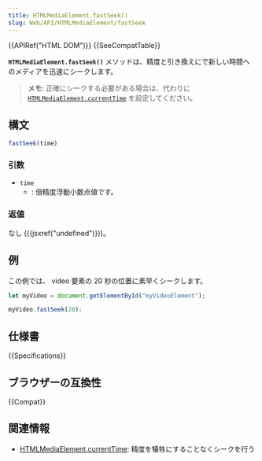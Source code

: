 ```yaml
---
title: HTMLMediaElement.fastSeek()
slug: Web/API/HTMLMediaElement/fastSeek
---
```


{{APIRef("HTML DOM")}} {{SeeCompatTable}}

**`HTMLMediaElement.fastSeek()`** メソッドは、精度と引き換えにで新しい時間へのメディアを迅速にシークします。

> **メモ:** 正確にシークする必要がある場合は、代わりに [`HTMLMediaElement.currentTime`](/ja/docs/Web/API/HTMLMediaElement/currentTime) を設定してください。

## 構文

```js
fastSeek(time)
```

### 引数

- `time`
  - : 倍精度浮動小数点値です。

### 返値

なし ({{jsxref("undefined")}})。

## 例

この例では、 video 要素の 20 秒の位置に素早くシークします。

```js
let myVideo = document.getElementById("myVideoElement");

myVideo.fastSeek(20);
```

## 仕様書

{{Specifications}}

## ブラウザーの互換性

{{Compat}}

## 関連情報

- [HTMLMediaElement.currentTime](/ja/docs/Web/API/HTMLMediaElement/currentTime):
 精度を犠牲にすることなくシークを行う
